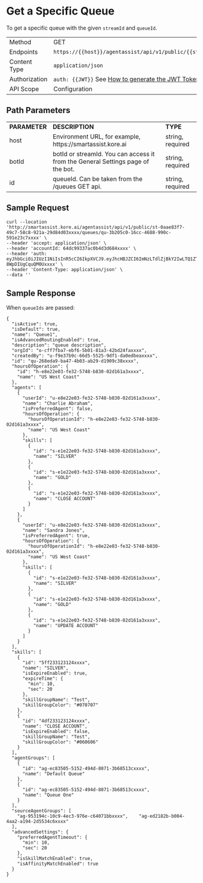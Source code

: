 # Get a Specific Queue

To get a specific queue with the given `streamId` and `queueId`.

<table>
  <tr>
   <td>Method
   </td>
   <td>GET
   </td>
  </tr>
  <tr>
   <td>Endpoints
   </td>
   <td><code>https://{{host}}/agentassist/api/v1/public/{{streamId}}/queues/{id}</code>
   </td>
  </tr>
  <tr>
   <td>Content Type
   </td>
   <td><code>application/json</code>
   </td>
  </tr>
  <tr>
   <td>Authorization
   </td>
   <td><code>auth: {{JWT}}</code>
See <a href="https://docs.kore.ai/smartassist/api/api-setup/#Generating_a_JWT_token">How to generate the JWT Token.</a>
   </td>
  </tr>
  <tr>
   <td>API Scope
   </td>
   <td>Configuration
   </td>
  </tr>
</table>

## Path Parameters

<table>
  <tr>
   <td><strong>PARAMETER</strong>
   </td>
   <td><strong>DESCRIPTION</strong>
   </td>
   <td><strong>TYPE</strong>
   </td>
  </tr>
  <tr>
   <td>host
   </td>
   <td>Environment URL, for example, https://smartassist.kore.ai
   </td>
   <td>string, required
   </td>
  </tr>
  <tr>
   <td>botId
   </td>
   <td>botId or streamId. You can access it from the General Settings page of the bot.
   </td>
   <td>string, required
   </td>
  </tr>
  <tr>
   <td>id
   </td>
   <td>queueId. Can be taken from the /queues GET api.
   </td>
   <td>string, required
   </td>
  </tr>
</table>

## Sample Request

```
curl --location 'http://smartassist.kore.ai/agentassist/api/v1/public/st-0aae83f7-49c7-58c8-921a-29d84d03xxxx/queues/qu-3b205c0-16cc-4688-990c-591e23c7xxxx' \
--header 'accept: application/json' \
--header 'accountId: 64dc99337ac0b4d3d684xxxx' \
--header 'auth: eyJhbGciOiJIUzI1NiIsInR5cCI6IkpXVCJ9.eyJhcHBJZCI6ImNzLTdlZjBkY2IwLTQ1ZTItNTY3YS1hYzMyLTkwNTA1NzdmMWIyYiJ9.7t145BjU0eZDdlnXYazmqkVT-8WpDIUgCquQM0Uxxxx' \
--header 'Content-Type: application/json' \
--data ''
```

## Sample Response

When `queueIds` are passed:

```
{
  "isActive": true,
  "isDefault": true,
  "name": "Queue1",
  "isAdvancedRoutingEnabled": true,
  "description": "queue description",
  "orgId": "o-cff7fba7-ebf6-5b01-81a3-42bd24faxxxx",
  "createdBy": "u-f9e37b9c-66d5-5525-9df1-da0edbeaxxxx",
  "id": "qu-268eda9-ba47-4b03-ab29-d1909c38xxxx",
  "hoursOfOperation": {
    "id": "h-e8e22e03-fe32-5748-b830-02d161a3xxxx",
    "name": "US West Coast"
  },
  "agents": [
    {
      "userId": "u-e8e22e03-fe32-5748-b830-02d161a3xxxx",
      "name": "Charlie Abraham",
      "isPreferredAgent": false,
      "hoursOfOperation": {
        "hoursOfOperationId": "h-e8e22e03-fe32-5748-b830-02d161a3xxxx",
        "name": "US West Coast"
      },
      "skills": [
        {
          "id": "s-e1e22e03-fe32-5748-b830-02d161a3xxxx",
          "name": "SILVER"
        },
        {
          "id": "s-e1e22e03-fe32-5748-b830-02d161a3xxxx",
          "name": "GOLD"
        },
        {
          "id": "s-e1e22e03-fe32-5748-b830-02d161a3xxxx",
          "name": "CLOSE ACCOUNT"
        }
      ]
    },
    {
      "userId": "u-e8e22e03-fe32-5748-b830-02d161a3xxxx",
      "name": "Sandra Jones",
      "isPreferredAgent": true,
      "hoursOfOperation": {
        "hoursOfOperationId": "h-e8e22e03-fe32-5748-b830-02d161a3xxxx",
        "name": "US West Coast"
      },
      "skills": [
        {
          "id": "s-e1e22e03-fe32-5748-b830-02d161a3xxxx",
          "name": "SILVER"
        },
        {
          "id": "s-e1e22e03-fe32-5748-b830-02d161a3xxxx",
          "name": "GOLD"
        },
        {
          "id": "s-e1e22e03-fe32-5748-b830-02d161a3xxxx",
          "name": "UPDATE ACCOUNT"
        }
      ]
    }
  ],
  "skills": [
    {
      "id": "5ff233123124xxxx",
      "name": "SILVER",
      "isExpireEnabled": true,
      "expireTime": {
        "min": 10,
        "sec": 20
      },
      "skillGroupName": "Test",
      "skillGroupColor": "#070707"
    },
    {
      "id": "4df233123124xxxx",
      "name": "CLOSE ACCOUNT",
      "isExpireEnabled": false,
      "skillGroupName": "Test",
      "skillGroupColor": "#060606"
    }
  ],
  "agentGroups": [
    {
      "id": "ag-ec83505-5152-494d-8071-3b68513cxxxx",
      "name": "Default Queue"
    },
    {
      "id": "ag-ec83505-5152-494d-8071-3b68513cxxxx",
      "name": "Queue One"
    }
  ],
  "sourceAgentGroups": [
    "ag-953194c-10c9-4ec3-976e-c64071bbxxxx",    "ag-ed2182b-b004-4aa2-a194-2d5534c6xxxx"
  ],
  "advancedSettings": {
    "preferredAgentTimeout": {
      "min": 10,
      "sec": 20
    },
    "isSkillMatchEnabled": true,
    "isAffinityMatchEnabled": true
  }
}
```